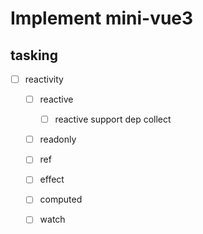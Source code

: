 # Implement mini-vue3

## tasking

- [ ] reactivity

  - [ ] reactive

    - [ ] reactive support dep collect

  - [ ] readonly

  - [ ] ref

  - [ ] effect

  - [ ] computed

  - [ ] watch
